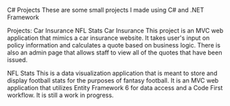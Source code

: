 C# Projects
These are some small projects I made using C# and .NET Framework

Projects:
Car Insurance
NFL Stats
Car Insurance
This project is an MVC web application that mimics a car insurance website. It takes user's input on policy information and calculates a quote based on business logic. There is also an admin page that allows staff to view all of the quotes that have been issued.

NFL Stats
This is a data visualization application that is meant to store and display football stats for the purposes of fantasy football. It is an MVC web application that utilizes Entity Framework 6 for data access and a Code First workflow. It is still a work in progress.
